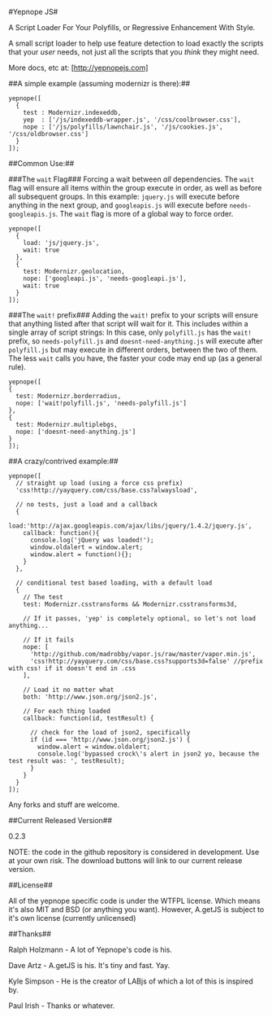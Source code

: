 #Yepnope JS#

A Script Loader For Your Polyfills, or Regressive Enhancement With Style.

A small script loader to help use feature detection to load exactly the scripts that your _user_ needs, not just all the scripts that you _think_ they might need.

More docs, etc at: [http://yepnopejs.com]

##A simple example (assuming modernizr is there):##

    yepnope([
      {
        test : Modernizr.indexeddb,
        yep  : ['/js/indexeddb-wrapper.js', '/css/coolbrowser.css'],
        nope : ['/js/polyfills/lawnchair.js', '/js/cookies.js', '/css/oldbrowser.css']
      }
    ]);

##Common Use:##

###The `wait` Flag###
Forcing a wait between _all_ dependencies. The `wait` flag will ensure all items within the group execute in order, as well as before all subsequent groups.
In this example: `jquery.js` will execute before anything in the next group, and `googleapis.js` will execute before `needs-googleapis.js`. The `wait` flag is more of a global way to force order.

    yepnope([
      {
        load: 'js/jquery.js',
        wait: true
      },
      {
        test: Modernizr.geolocation,
        nope: ['googleapi.js', 'needs-googleapi.js'],
        wait: true
      }
    ]);

###The `wait!` prefix###
Adding the `wait!` prefix to your scripts will ensure that anything listed after that script will wait for it. This includes within a single array of script strings:
In this case, only `polyfill.js` has the `wait!` prefix, so `needs-polyfill.js` and `doesnt-need-anything.js` will execute after `polyfill.js` but may execute in different orders, between the two of them. The less `wait` calls you have, the faster your code may end up (as a general rule).

    yepnope([
    {
      test: Modernizr.borderradius,
      nope: ['wait!polyfill.js', 'needs-polyfill.js']
    },
    {
      test: Modernizr.multiplebgs,
      nope: ['doesnt-need-anything.js']
    }
    ]);

##A crazy/contrived example:##

    yepnope([
      // straight up load (using a force css prefix)
      'css!http://yayquery.com/css/base.css?alwaysload',
      
      // no tests, just a load and a callback
      {
        load:'http://ajax.googleapis.com/ajax/libs/jquery/1.4.2/jquery.js',
        callback: function(){
          console.log('jQuery was loaded!');
          window.oldalert = window.alert;
          window.alert = function(){};
        }
      },
      
      // conditional test based loading, with a default load
      {
        // The test
        test: Modernizr.csstransforms && Modernizr.csstransforms3d,
        
        // If it passes, 'yep' is completely optional, so let's not load anything...
        
        // If it fails
        nope: [
          'http://github.com/madrobby/vapor.js/raw/master/vapor.min.js',
          'css!http://yayquery.com/css/base.css?supports3d=false' //prefix with css! if it doesn't end in .css
        ],
        
        // Load it no matter what
        both: 'http://www.json.org/json2.js',
        
        // For each thing loaded
        callback: function(id, testResult) {
          
          // check for the load of json2, specifically
          if (id === 'http://www.json.org/json2.js') {
            window.alert = window.oldalert;
            console.log('bypassed crock\'s alert in json2 yo, because the test result was: ', testResult);
          }
        }
      }
    ]);



Any forks and stuff are welcome.

##Current Released Version##

0.2.3 

NOTE: the code in the github repository is considered in development. Use at your own risk. The download buttons will link to our current release version.

##License##

All of the yepnope specific code is under the WTFPL license. Which means it's also MIT and BSD (or anything you want). However, A.getJS is subject to it's own license (currently unlicensed)

##Thanks##

Ralph Holzmann - A lot of Yepnope's code is his.

Dave Artz      - A.getJS is his. It's tiny and fast. Yay.

Kyle Simpson   - He is the creator of LABjs of which a lot of this is inspired by.

Paul Irish     - Thanks or whatever.
